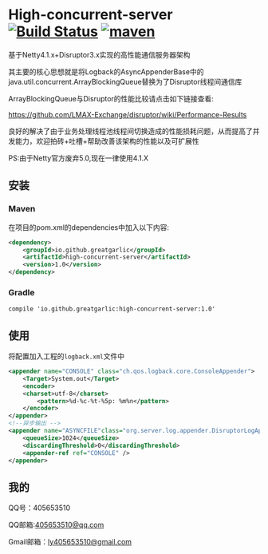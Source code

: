 # High-concurrent-server [![Build Status](https://travis-ci.org/GreatGarlic/High-concurrent-server.svg?branch=master)](https://travis-ci.org/GreatGarlic/High-concurrent-server) [![maven](https://maven-badges.herokuapp.com/maven-central/io.github.greatgarlic/High-concurrent-server/badge.svg)](https://search.maven.org/search?q=High-concurrent-server)

基于Netty4.1.x+Disruptor3.x实现的高性能通信服务器架构

其主要的核心思想就是将Logback的AsyncAppenderBase中的java.util.concurrent.ArrayBlockingQueue替换为了Disruptor线程间通信库

ArrayBlockingQueue与Disruptor的性能比较请点击如下链接查看:

<https://github.com/LMAX-Exchange/disruptor/wiki/Performance-Results>

良好的解决了由于业务处理线程池线程间切换造成的性能损耗问题，从而提高了并发能力，欢迎拍砖+吐槽+帮助改善该架构的性能以及可扩展性

PS:由于Netty官方废弃5.0,现在一律使用4.1.X

## 安装

### Maven

在项目的pom.xml的dependencies中加入以下内容:

``` xml
<dependency>
    <groupId>io.github.greatgarlic</groupId>
    <artifactId>high-concurrent-server</artifactId>
    <version>1.0</version>
</dependency>
```

### Gradle

``` Gradle
compile 'io.github.greatgarlic:high-concurrent-server:1.0'
```

## 使用

将配置加入工程的```logback.xml```文件中

``` xml
<appender name="CONSOLE" class="ch.qos.logback.core.ConsoleAppender">
    <Target>System.out</Target>
    <encoder>
    <charset>utf-8</charset>
        <pattern>%d-%c-%t-%5p: %m%n</pattern>
    </encoder>
</appender>
<!--异步输出 -->
<appender name="ASYNCFILE"class="org.server.log.appender.DisruptorLogAppender">
    <queueSize>1024</queueSize>
    <discardingThreshold>0</discardingThreshold>
    <appender-ref ref="CONSOLE" />
</appender>
```


## 我的

QQ号：405653510

QQ邮箱:405653510@qq.com

Gmail邮箱：ly405653510@gmail.com
